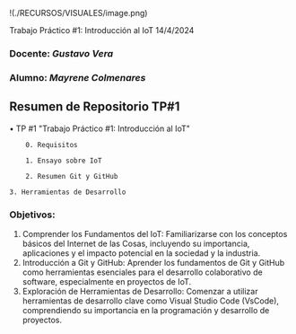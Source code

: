!(./RECURSOS/VISUALES/image.png)

Trabajo Práctico #1: Introducción al IoT  14/4/2024

###  Docente: *Gustavo Vera*
### Alumno: *Mayrene Colmenares* 



## Resumen de Repositorio  TP#1  
• TP #1 "Trabajo Práctico #1: Introducción al IoT"  

        0. Requisitos 

        1. Ensayo sobre IoT

        2. Resumen Git y GitHub

	3. Herramientas de Desarrollo


### Objetivos:

1. Comprender los Fundamentos del IoT: Familiarizarse con los 
conceptos básicos del Internet de las Cosas, incluyendo su 
importancia, aplicaciones y el impacto potencial en la sociedad y 
la industria.
2. Introducción a Git y GitHub: Aprender los fundamentos de Git y 
GitHub como herramientas esenciales para el desarrollo 
colaborativo de software, especialmente en proyectos de IoT.
3. Exploración de Herramientas de Desarrollo: Comenzar a 
utilizar herramientas de desarrollo clave como Visual Studio Code 
(VsCode), comprendiendo su importancia en la programación y 
desarrollo de proyectos.
